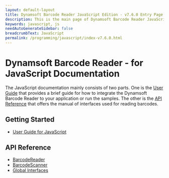 ```yaml
---
layout: default-layout
title: Dynamsoft Barcode Reader JavaScript Edition - v7.6.0 Entry Page
description: This is the main page of Dynamsoft Barcode Reader JavaScript SDK.
keywords: javascript, js
needAutoGenerateSidebar: false
breadcrumbText: JavaScript
permalink: /programming/javascript/index-v7.6.0.html
---
```


# Dynamsoft Barcode Reader - for JavaScript Documentation

The JavaScript documentation mainly consists of two parts. One is the [User Guide](#getting-started) that provides a brief guide for how to integrate the Dynamsoft Barcode Reader to your application or run the samples. The other is the [API Reference](#api-reference) that offers the manual of interfaces used for reading barcodes.

## Getting Started

- [User Guide for JavaScript](user-guide/)

## API Reference

- [BarcodeReader](api-reference/#barcodereader)
- [BarcodeScanner](api-reference/#barcodescanner)
- [Global Interfaces](api-reference/#global-interfaces)
